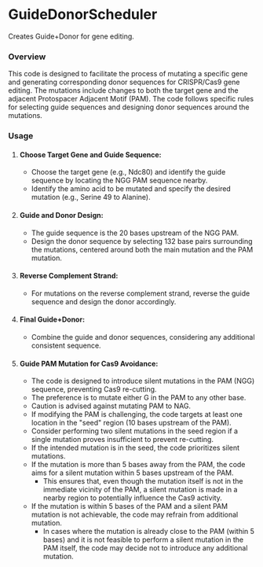 # GuideDonorScheduler
Creates Guide+Donor for gene editing.

### **Overview**

This code is designed to facilitate the process of mutating a specific gene and generating corresponding donor sequences for CRISPR/Cas9 gene editing. The mutations include changes to both the target gene and the adjacent Protospacer Adjacent Motif (PAM). The code follows specific rules for selecting guide sequences and designing donor sequences around the mutations.

### **Usage**
1. #### Choose Target Gene and Guide Sequence: 
   * Choose the target gene (e.g., Ndc80) and identify the guide sequence by locating the NGG PAM sequence nearby.
   * Identify the amino acid to be mutated and specify the desired mutation (e.g., Serine 49 to Alanine).
2. #### Guide and Donor Design:
   * The guide sequence is the 20 bases upstream of the NGG PAM.
   * Design the donor sequence by selecting 132 base pairs surrounding the mutations, centered around both the main mutation and the PAM mutation.
3. #### Reverse Complement Strand:
   * For mutations on the reverse complement strand, reverse the guide sequence and design the donor accordingly.
4. #### Final Guide+Donor:
   * Combine the guide and donor sequences, considering any additional consistent sequence.
5. #### Guide PAM Mutation for Cas9 Avoidance:
   * The code is designed to introduce silent mutations in the PAM (NGG) sequence, preventing Cas9 re-cutting.
   * The preference is to mutate either G in the PAM to any other base.
   * Caution is advised against mutating PAM to NAG.
   * If modifying the PAM is challenging, the code targets at least one location in the "seed" region (10 bases upstream of the PAM).
   * Consider performing two silent mutations in the seed region if a single mutation proves insufficient to prevent re-cutting.
   * If the intended mutation is in the seed, the code prioritizes silent mutations.
   * If the mutation is more than 5 bases away from the PAM, the code aims for a silent mutation within 5 bases upstream of the PAM.
     * This ensures that, even though the mutation itself is not in the immediate vicinity of the PAM, a silent mutation is made in a nearby region to potentially influence the Cas9 activity.
   * If the mutation is within 5 bases of the PAM and a silent PAM mutation is not achievable, the code may refrain from additional mutation.
     * In cases where the mutation is already close to the PAM (within 5 bases) and it is not feasible to perform a silent mutation in the PAM itself, the code may decide not to introduce any additional mutation.







